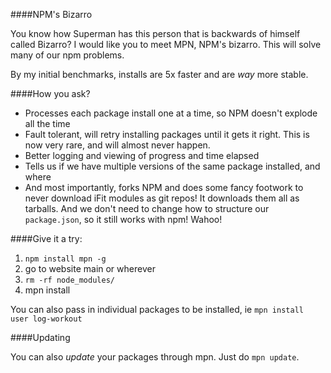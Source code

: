 ####NPM's Bizarro

You know how Superman has this person that is backwards of himself called Bizarro? I would like you to meet MPN, NPM's bizarro.  This will solve many of our npm problems.

By my initial benchmarks, installs are 5x faster and are *way* more stable.

####How you ask?

* Processes each package install one at a time, so NPM doesn't explode all the time
* Fault tolerant, will retry installing packages until it gets it right. This is now very rare, and will almost never happen.
* Better logging and viewing of progress and time elapsed
* Tells us if we have multiple versions of the same package installed, and where
* And most importantly, forks NPM and does some fancy footwork to never download iFit modules as git repos! It downloads them all as tarballs. And we don't need to change how to structure our `package.json`, so it still works with npm! Wahoo!


####Give it a try:

1. `npm install mpn -g`
2. go to website main or wherever
3. `rm -rf node_modules/`
4. mpn install

You can also pass in individual packages to be installed, ie `mpn install user log-workout`

####Updating

You can also *update* your packages through mpn. Just do `mpn update`.
